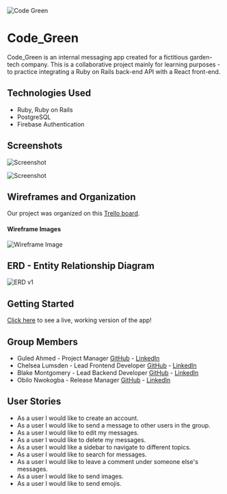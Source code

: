 ![Code Green](https://i.imgur.com/0eRSOft.jpg)

# Code_Green

Code_Green is an internal messaging app created for a fictitious garden-tech company. This is a collaborative project mainly for learning purposes - to practice integrating a Ruby on Rails back-end API with a React front-end.


## Technologies Used
* Ruby, Ruby on Rails
* PostgreSQL
* Firebase Authentication


## Screenshots
![Screenshot](https://i.imgur.com/6WWbcOP.png)

![Screenshot](https://i.imgur.com/mhgWjba.png)

## Wireframes and Organization

Our project was organized on this [Trello board](https://trello.com/b/oMP3lmGH/project-4-garden-tech).

#### Wireframe Images

![Wireframe Image](https://i.imgur.com/V2XfHtP.png)

## ERD - Entity Relationship Diagram

![ERD v1](https://i.imgur.com/UVh3Obc.png)

## Getting Started
[Click here](https://code-green-app.herokuapp.com/) to see a live, working version of the app!

## Group Members
* Guled Ahmed - Project Manager [GitHub](https://github.com/gguleid) - [LinkedIn](https://www.linkedin.com/in/guled-ahmed-38a69055/)
* Chelsea Lumsden - Lead Frontend Developer [GitHub](https://github.com/clums19) - [LinkedIn](https://www.linkedin.com/in/chelsea-lumsden-112623210/)
* Blake Montgomery - Lead Backend Developer [GitHub](https://github.com/montblake) - [LinkedIn](https://www.linkedin.com/in/blake-montgomery312/)
* Obilo Nwokogba - Release Manager [GitHub](https://github.com/obi-nwokogba) - [LinkedIn](https://www.linkedin.com/in/obi-nwokogba/)

## User Stories
* As a user I would like to create an account.
* As a user I would like to send a message to other users in the group.
* As a user I would like to edit my messages.
* As a user I would like to delete my messages.
* As a user I would like a sidebar to navigate to different topics.
* As a user I would like to search for messages.
* As a user I would like to leave a comment under someone else's messages.
* As a user I would like to send images.
* As a user I would like to send emojis.